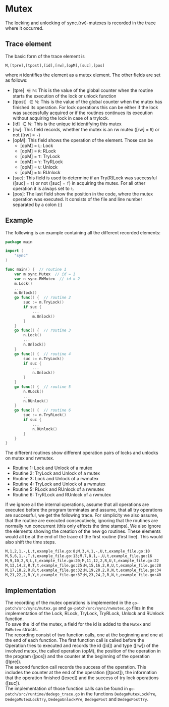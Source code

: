 # Mutex
The locking and unlocking of sync.(rw)-mutexes is recorded in the trace where it occurred.

## Trace element
The basic form of the trace element is 
```
M,[tpre],[tpost],[id],[rw],[opM],[suc],[pos]
```
where `M` identifies the element as a mutex element.
The other fields are set as follows:
- [tpre] $\in \mathbb N$: This is the value of the global counter when the routine starts 
the execution of the lock or unlock function
- [tpost] $\in \mathbb N$: This is the value of the global counter when the mutex has finished its operation. For lock operations this can be either if the lock was successfully acquired or if the routines continues its execution without 
acquiring the lock in case of a trylock. 
- [id] $\in \mathbb N$: This is the unique id identifying this mutex
- [rw]: This field records, whether the mutex is an rw mutex ([rw] = `R`) or not
([rw] = `-`)
- [opM]: This field shows the operation of the element. Those can be
  - [opM] = `L`: Lock
  - [opM] = `R`: RLock
  - [opM] = `T`: TryLock
  - [opM] = `Y`: TryRLock
  - [opM] = `U`: Unlock
  - [opM] = `N`: RUnlock
- [suc]: This field is used to determine if an Try(R)Lock was successful ([suc] = `t`)
or not ([suc] = `f`) in acquiring the mutex. For all other operation it is always
set to `t`.
- [pos]: The last field show the position in the code, where the mutex operation 
was executed. It consists of the file and line number separated by a colon (:)

## Example
 The following is an  example containing all the different recorded 
elements:
```go
package main

import (
    "sync"
)

func main() {  // routine 1
    var m sync.Mutex  // id = 1
    var n sync.RWMutex  // id = 2
    m.Lock()
    ...
    m.Unlock()
    go func() {  // routine 2
        suc := m.TryLock()
        if suc {
            ...
            m.Unlock()
        }
    }
    go func() {  // routine 3
        n.Lock()
        ...
        n.Unlock()
    }
    go func() {  // routine 4
        suc := n.TryLock()
        if suc {
            ...
            n.Unlock()
        }
    }
    go func() {  // routine 5
        n.RLock()
        ...
        n.RUnlock()
    }
    go func() {  // routine 6
        suc := n.TryRLock()
        if suc {
            ...
            n.RUnlock()
        }
    }
}
```
The different routines show different operation pairs of locks and unlocks on mutex and rwmutex.
- Routine 1: Lock and Unlock of a mutex
- Routine 2: TryLock and Unlock of a mutex
- Routine 3: Lock and Unlock of a rwmutex
- Routine 4: TryLock and Unlock of a rwmutex
- Routine 5: RLock and RUnlock of a rwmutex
- Routine 6: TryRLock and RUnlock of a rwmutex

If we ignore all the internal operations, assume that all operations are executed
before the program terminates and assume, that all try operations are successful, 
we get the following trace. For simplicity we also assume, that the routine 
are executed consecutively, ignoring that the routines are normally
run concurrent (this only effects the time stamps). We also ignore the elements showing the creation of the new go routines. These elements would all be at the end of the trace of the first routine (first line). This would also 
shift the time steps.
```txt
M,1,2,1,-,L,t,example_file.go:8;M,3,4,1,-,U,t,example_file.go:10
M,5,6,1,-,T,t,example_file.go:13;M,7,8,1,-,U,t,example_file.go:16
M,9,10,2,R,L,t,example_file.go:20;M,11,12,2,R,U,t,example_file.go:22
M,13,14,2,R,T,t,example_file.go:25;M,15,16,2,R,U,t,example_file.go:28
M,17,18,2,R,R,t,example_file.go:32;M,19,20,2,R,N,t,example_file.go:34
M,21,22,2,R,Y,t,example_file.go:37;M,23,24,2,R,N,t,example_file.go:40
```

## Implementation
The recording of the mutex operations is implemented in the `go-patch/src/sync/mutex.go` and `go-patch/src/sync/rwmutex.go` files in the implementation of the 
Lock, RLock, TryLock, TryRLock, Unlock and RUnlock function.\
To save the id of the mutex, a field for the id is added to the `Mutex` and 
`RWMutex` structs.\
The recording consist of 
two function calls, one at the beginning and one at the end of each function.
The first function call is called before the Operation tries to executed 
and records the id ([id]) and type ([rw]) of the involved mutex, the called operation (opM), the position of the operation in the program ([pos]) and the counter at the beginning of the operation ([tpre]).\
The second function call records the success of the operation. This includes 
the counter at the end of the operation ([tpost]), the information that the 
operation finished ([exec]) and the success of try lock operations ([suc]).\
The implementation of those function calls can be found in 
`go-patch/src/runtime/dedego_trace.go` in the functions `DedegoMutexLockPre`, 
`DedegoMutexLockTry`, `DedegoUnlockPre`, `DedegoPost` and `DedegoPostTry`.
